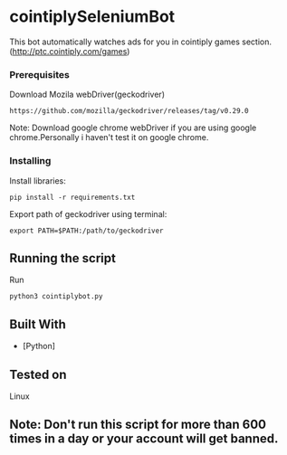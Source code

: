 
# cointiplySeleniumBot


This bot automatically watches ads for you in cointiply games section.(http://ptc.cointiply.com/games)


### Prerequisites

Download Mozila webDriver(geckodriver)

```
https://github.com/mozilla/geckodriver/releases/tag/v0.29.0
```
Note: Download google chrome webDriver if you are using google chrome.Personally i haven't test it on google chrome.

### Installing

Install libraries:

```
pip install -r requirements.txt
```

Export path of geckodriver using terminal:

```
export PATH=$PATH:/path/to/geckodriver
```

## Running the script

Run

```
python3 cointiplybot.py
```

## Built With

* [Python]

## Tested on 

Linux

## Note: Don't run this script for more than 600 times in a day or your account will get banned.

